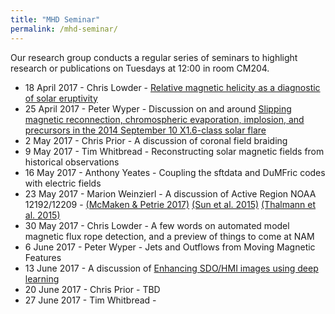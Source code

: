 ```yaml
---
title: "MHD Seminar"
permalink: /mhd-seminar/
---
```


Our research group conducts a regular series of seminars to highlight research or publications on Tuesdays at 12:00 in room CM204.

- 18 April 2017 - Chris Lowder - [Relative magnetic helicity as a diagnostic of solar eruptivity](https://arxiv.org/abs/1703.10562)
- 25 April 2017 - Peter Wyper - Discussion on and around [Slipping magnetic reconnection, chromospheric evaporation, implosion, and precursors in the 2014 September 10 X1.6-class solar flare](http://iopscience.iop.org/article/10.3847/0004-637X/823/1/41/pdf)
- 2 May 2017 - Chris Prior - A discussion of coronal field braiding
- 9 May 2017 - Tim Whitbread - Reconstructing solar magnetic fields from historical observations
- 16 May 2017 - Anthony Yeates - Coupling the sftdata and DuMFric codes with electric fields
- 23 May 2017 - Marion Weinzierl - A discussion of Active Region NOAA 12192/12209 - [(McMaken & Petrie 2017)](http://iopscience.iop.org/article/10.3847/1538-4357/aa6d0b/meta) [(Sun et al. 2015)](http://iopscience.iop.org/article/10.1088/2041-8205/804/2/L28/meta) [(Thalmann et al. 2015)](http://iopscience.iop.org/article/10.1088/2041-8205/801/2/L23/meta)
- 30 May 2017 - Chris Lowder - A few words on automated model magnetic flux rope detection, and a preview of things to come at NAM
- 6 June 2017 - Peter Wyper - Jets and Outflows from Moving Magnetic Features
- 13 June 2017 - A discussion of [Enhancing SDO/HMI images using deep learning](https://arxiv.org/abs/1706.02933)
- 20 June 2017 - Chris Prior - TBD
- 27 June 2017 - Tim Whitbread - 

